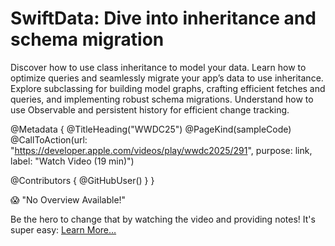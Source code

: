 # SwiftData: Dive into inheritance and schema migration

Discover how to use class inheritance to model your data. Learn how to optimize queries and seamlessly migrate your app’s data to use inheritance. Explore subclassing for building model graphs, crafting efficient fetches and queries, and implementing robust schema migrations. Understand how to use Observable and persistent history for efficient change tracking.

@Metadata {
   @TitleHeading("WWDC25")
   @PageKind(sampleCode)
   @CallToAction(url: "https://developer.apple.com/videos/play/wwdc2025/291", purpose: link, label: "Watch Video (19 min)")

   @Contributors {
      @GitHubUser(<replace this with your GitHub handle>)
   }
}

😱 "No Overview Available!"

Be the hero to change that by watching the video and providing notes! It's super easy:
 [Learn More…](https://wwdcnotes.com/documentation/wwdcnotes/contributing)
